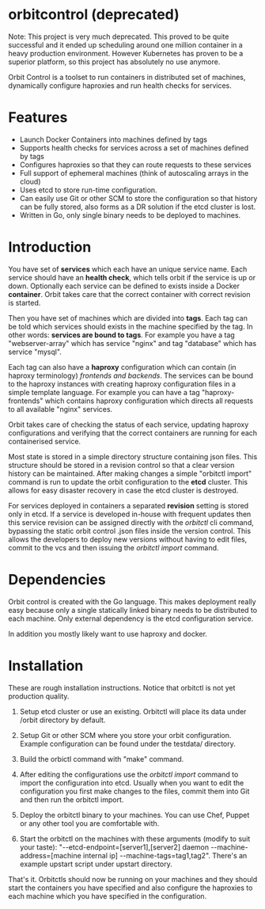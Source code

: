 orbitcontrol (deprecated)
=========================

Note: This project is very much deprecated. This proved to be quite successful and it ended up scheduling around one million container in a heavy production environment. However Kubernetes has proven to be a superior platform, so this project has absolutely no use anymore.

Orbit Control is a toolset to run containers in distributed set of machines, dynamically configure haproxies and run health checks for services.

Features
========
 - Launch Docker Containers into machines defined by tags
 - Supports health checks for services across a set of machines defined by tags
 - Configures haproxies so that they can route requests to these services
 - Full support of ephemeral machines (think of autoscaling arrays in the cloud)
 - Uses etcd to store run-time configuration.
 - Can easily use Git or other SCM to store the configuration so that history can be fully stored, also forms as a DR solution if the etcd cluster is lost.
 - Written in Go, only single binary needs to be deployed to machines.

Introduction
============

You have set of <strong>services</strong> which each have an unique service name. Each service should have an <strong>health check</strong>, which tells orbit if the service is up or down. Optionally each service can be defined to exists inside a Docker <strong>container</strong>. Orbit takes care that the correct container with correct revision is started.

Then you have set of machines which are divided into <strong>tags</strong>. Each tag can be told which services should exists in the machine specified by the tag. In other words: <strong>services are bound to tags</strong>. For example you have a tag "webserver-array" which has service "nginx" and tag "database" which has service "mysql".

Each tag can also have a <strong>haproxy</strong> configuration which can contain (in haproxy terminology) <em>frontends and backends</em>. The services can be bound to the haproxy instances with creating haproxy configuration files in a simple template language. For example you can have a tag "haproxy-frontends" which contains haproxy configuration which directs all requests to all available "nginx" services.

Orbit takes care of checking the status of each service, updating haproxy configurations and verifying that the correct containers are running for each containerised service.

Most state is stored in a simple directory structure containing json files. This structure should be stored in a revision control so that a clear version history can be maintained. After making changes a simple "orbitctl import" command is run to update the orbit configuration to the <strong>etcd</strong> cluster. This allows for easy disaster recovery in case the etcd cluster is destroyed.

For services deployed in containers a separated <strong>revision</strong> setting is stored only in etcd. If a service is developed in-house with frequent updates then this service revision can be assigned directly with the <em>orbitctl</em> cli command, bypassing the static orbit control .json files inside the version control. This allows the developers to deploy new versions without having to edit files, commit to the vcs and then issuing the <em>orbitctl import</em> command.

Dependencies
============

Orbit control is created with the Go language. This makes deployment really easy because only a single statically linked binary needs to be distributed to each machine. Only external dependency is the etcd configuration service.

In addition you mostly likely want to use haproxy and docker. 

Installation
============

These are rough installation instructions. Notice that orbitctl is not yet production quality.

1) Setup etcd cluster or use an existing. Orbitctl will place its data under /orbit directory by default.

2) Setup Git or other SCM where you store your orbit configuration. Example configuration can be found under the testdata/ directory.

3) Build the orbictl command with "make" command.

4) After editing the configurations use the <em>orbitctl import</em> command to import the configuration into etcd. Usually when you want to edit the configuration you first make changes to the files, commit them into Git and then run the orbitctl import.

5) Deploy the orbitctl binary to your machines. You can use Chef, Puppet or any other tool you are comfortable with.

6) Start the orbitctl on the machines with these arguments (modify to suit your taste): "--etcd-endpoint=[server1],[server2] daemon --machine-address=[machine internal ip] --machine-tags=tag1,tag2". There's an example upstart script under upstart directory.

That's it. Orbitctls should now be running on your machines and they should start the containers you have specified and also configure the haproxies to each machine which you have specified in the configuration.
